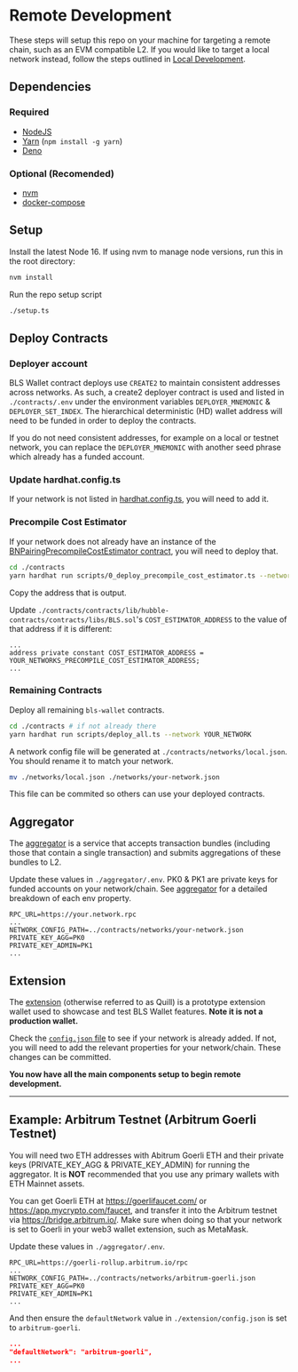 # Remote Development

These steps will setup this repo on your machine for targeting a remote chain, such as an EVM compatible L2. If you would like to target a local network instead, follow the steps outlined in [Local Development](./local_development.md).

## Dependencies

### Required

- [NodeJS](https://nodejs.org)
- [Yarn](https://yarnpkg.com/getting-started/install) (`npm install -g yarn`)
- [Deno](https://deno.land/#installation)

### Optional (Recomended)

- [nvm](https://github.com/nvm-sh/nvm#installing-and-updating)
- [docker-compose](https://docs.docker.com/compose/install/)

## Setup

Install the latest Node 16. If using nvm to manage node versions, run this in the root directory:

```sh
nvm install
```

Run the repo setup script

```sh
./setup.ts
```

## Deploy Contracts

### Deployer account

BLS Wallet contract deploys use `CREATE2` to maintain consistent addresses across networks. As such, a create2 deployer contract is used and listed in `./contracts/.env` under the environment variables `DEPLOYER_MNEMONIC` & `DEPLOYER_SET_INDEX`. The hierarchical deterministic (HD) wallet address will need to be funded in order to deploy the contracts.

If you do not need consistent addresses, for example on a local or testnet network, you can replace the `DEPLOYER_MNEMONIC` with another seed phrase which already has a funded account.

### Update hardhat.config.ts

If your network is not listed in [hardhat.config.ts](../contracts/hardhat.config.ts), you will need to add it.

### Precompile Cost Estimator

If your network does not already have an instance of the [BNPairingPrecompileCostEstimator contract](../contracts/contracts/lib/hubble-contracts/contracts/libs/BNPairingPrecompileCostEstimator.sol), you will need to deploy that.

```sh
cd ./contracts
yarn hardhat run scripts/0_deploy_precompile_cost_estimator.ts --network YOUR_NETWORK
```

Copy the address that is output.

Update `./contracts/contracts/lib/hubble-contracts/contracts/libs/BLS.sol`'s `COST_ESTIMATOR_ADDRESS` to the value of that address if it is different:

```solidity
...
address private constant COST_ESTIMATOR_ADDRESS = YOUR_NETWORKS_PRECOMPILE_COST_ESTIMATOR_ADDRESS;
...
```

### Remaining Contracts

Deploy all remaining `bls-wallet` contracts.

```sh
cd ./contracts # if not already there
yarn hardhat run scripts/deploy_all.ts --network YOUR_NETWORK
```

A network config file will be generated at `./contracts/networks/local.json`. You should rename it to match your network.

```sh
mv ./networks/local.json ./networks/your-network.json
```

This file can be commited so others can use your deployed contracts.

## Aggregator

The [aggregator](../aggregator/) is a service that accepts transaction bundles (including those that contain a single transaction) and submits aggregations of these bundles to L2.

Update these values in `./aggregator/.env`.
PK0 & PK1 are private keys for funded accounts on your network/chain. See [aggregator](../aggregator/README.md) for a detailed breakdown of each env property.

```
RPC_URL=https://your.network.rpc
...
NETWORK_CONFIG_PATH=../contracts/networks/your-network.json
PRIVATE_KEY_AGG=PK0
PRIVATE_KEY_ADMIN=PK1
...
```

## Extension

The [extension](../extension/) (otherwise referred to as Quill) is a prototype extension wallet used to showcase and test BLS Wallet features. **Note it is not a production wallet.**

Check the [`config.json` file](../extension//config.json) to see if your network is already added. If not, you will need to add the relevant properties for your network/chain. These changes can be committed.

**You now have all the main components setup to begin remote development.**

---

## Example: Arbitrum Testnet (Arbitrum Goerli Testnet)

You will need two ETH addresses with Abitrum Goerli ETH and their private keys (PRIVATE_KEY_AGG & PRIVATE_KEY_ADMIN) for running the aggregator. It is **NOT** recommended that you use any primary wallets with ETH Mainnet assets.

You can get Goerli ETH at https://goerlifaucet.com/ or https://app.mycrypto.com/faucet, and transfer it into the Arbitrum testnet via https://bridge.arbitrum.io/. Make sure when doing so that your network is set to Goerli in your web3 wallet extension, such as MetaMask.

Update these values in `./aggregator/.env`.

```
RPC_URL=https://goerli-rollup.arbitrum.io/rpc
...
NETWORK_CONFIG_PATH=../contracts/networks/arbitrum-goerli.json
PRIVATE_KEY_AGG=PK0
PRIVATE_KEY_ADMIN=PK1
...
```

And then ensure the `defaultNetwork` value in `./extension/config.json` is set to `arbitrum-goerli`.

```json
...
"defaultNetwork": "arbitrum-goerli",
...
```
